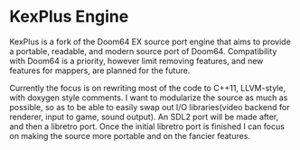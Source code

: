 # KexPlus Engine

KexPlus is a fork of the Doom64 EX source port engine that aims to provide a portable,
readable, and modern source port of Doom64. Compatibility with Doom64 is a priority,
however limit removing features, and new features for mappers, are planned for the future.

Currently the focus is on rewriting most of the code to C++11, LLVM-style, with doxygen style
comments. I want to modularize the source as much as possible, so as to be able to easily swap
out I/O libraries(video backend for renderer, input to game, sound output). An SDL2 port will be
made after, and then a libretro port. Once the initial libretro port is finished I can focus on
making the source more portable and on the fancier features.
